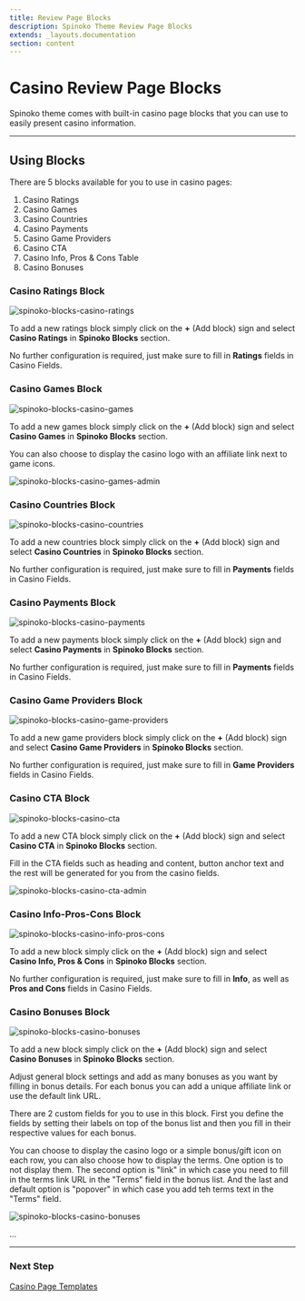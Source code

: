 ```yaml
---
title: Review Page Blocks
description: Spinoko Theme Review Page Blocks
extends: _layouts.documentation
section: content
---
```


# Casino Review Page Blocks

Spinoko theme comes with built-in casino page blocks that you can use to easily present casino information.

---

## Using Blocks

There are 5 blocks available for you to use in casino pages:

1. Casino Ratings
2. Casino Games
3. Casino Countries
4. Casino Payments
5. Casino Game Providers
6. Casino CTA
7. Casino Info, Pros & Cons Table
8. Casino Bonuses

### Casino Ratings Block

![spinoko-blocks-casino-ratings](https://media.dinomatic.com/images/docs/spinoko/spinoko-blocks-casino-ratings.png)

To add a new ratings block simply click on the **+** (Add block) sign and select **Casino Ratings** in **Spinoko Blocks** section.

No further configuration is required, just make sure to fill in **Ratings** fields in Casino Fields.


### Casino Games Block

![spinoko-blocks-casino-games](https://media.dinomatic.com/images/docs/spinoko/spinoko-blocks-casino-games.png)

To add a new games block simply click on the **+** (Add block) sign and select **Casino Games** in **Spinoko Blocks** section.

You can also choose to display the casino logo with an affiliate link next to game icons.

![spinoko-blocks-casino-games-admin](https://media.dinomatic.com/images/docs/spinoko/spinoko-blocks-casino-games-admin.png)


### Casino Countries Block

![spinoko-blocks-casino-countries](https://media.dinomatic.com/images/docs/spinoko/spinoko-blocks-casino-countries.png)

To add a new countries block simply click on the **+** (Add block) sign and select **Casino Countries** in **Spinoko Blocks** section.

No further configuration is required, just make sure to fill in **Payments** fields in Casino Fields.


### Casino Payments Block

![spinoko-blocks-casino-payments](https://media.dinomatic.com/images/docs/spinoko/spinoko-blocks-casino-payments.png)

To add a new payments block simply click on the **+** (Add block) sign and select **Casino Payments** in **Spinoko Blocks** section.

No further configuration is required, just make sure to fill in **Payments** fields in Casino Fields.


### Casino Game Providers Block

![spinoko-blocks-casino-game-providers](https://media.dinomatic.com/images/docs/spinoko/spinoko-blocks-casino-game-providers.png)

To add a new game providers block simply click on the **+** (Add block) sign and select **Casino Game Providers** in **Spinoko Blocks** section.

No further configuration is required, just make sure to fill in **Game Providers** fields in Casino Fields.


### Casino CTA Block

![spinoko-blocks-casino-cta](https://media.dinomatic.com/images/docs/spinoko/spinoko-blocks-casino-cta.png)

To add a new CTA block simply click on the **+** (Add block) sign and select **Casino CTA** in **Spinoko Blocks** section.

Fill in the CTA fields such as heading and content, button anchor text and the rest will be generated for you from the casino fields.

![spinoko-blocks-casino-cta-admin](https://media.dinomatic.com/images/docs/spinoko/spinoko-blocks-casino-cta-admin.png)

### Casino Info-Pros-Cons Block

![spinoko-blocks-casino-info-pros-cons](https://media.dinomatic.com/images/docs/spinoko/spinoko-casino-info-pros-cons.png)

To add a new block simply click on the **+** (Add block) sign and select **Casino Info, Pros & Cons** in **Spinoko Blocks** section.

No further configuration is required, just make sure to fill in **Info**, as well as **Pros and Cons** fields in Casino Fields.

### Casino Bonuses Block

![spinoko-blocks-casino-bonuses](https://media.dinomatic.com/images/docs/spinoko/spinoko-casino-bonuses.png)

To add a new block simply click on the **+** (Add block) sign and select **Casino Bonuses** in **Spinoko Blocks** section.

Adjust general block settings and add as many bonuses as you want by filling in bonus details. For each bonus you can add a unique affiliate link or use the default link URL.

There are 2 custom fields for you to use in this block. First you define the fields by setting their labels on top of the bonus list and then you fill in their respective values for each bonus.

You can choose to display the casino logo or a simple bonus/gift icon on each row, you can also choose how to display the terms. One option is to not display them. The second option is "link" in which case you need to fill in the terms link URL in the "Terms" field in the bonus list. And the last and default option is "popover" in which case you add teh terms text in the "Terms" field.

![spinoko-blocks-casino-bonuses](https://media.dinomatic.com/images/docs/spinoko/spinoko-casino-bonuses-admin.png)

...

---



### Next Step

[Casino Page Templates](/docs/spinoko/casino-page-templates/)
